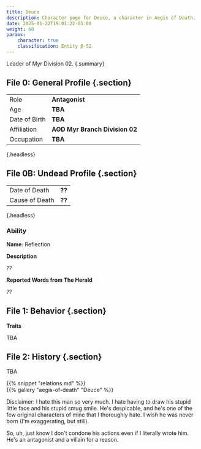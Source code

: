 ```yaml
---
title: Deuce
description: Character page for Deuce, a character in Aegis of Death.
date: 2025-01-22T19:01:22-05:00
weight: 60
params:
    character: true
    classification: Entity β-52
---
```


Leader of Myr Division 02.
{.summary}

<!--more-->

<section class="info">

## File 0: General Profile {.section}

|               |                                |
| ------------- | ------------------------------ |
| Role          | **Antagonist**              |
| Age           | **TBA**                         |
| Date of Birth | **TBA**              |
| Affiliation   | **AOD Myr Branch Division 02** |
| Occupation    | **TBA**            |
{.headless}

## File 0B: Undead Profile {.section}

|                |                                |
| -------------- | ------------------------------ |
| Date of Death  | **??**              |
| Cause of Death | **??**             |
{.headless}

### Ability

**Name**: Reflection

**Description**

??

**Reported Words from The Herald**

??

</section>
<section class="details">

## File 1: Behavior {.section}

**Traits**

TBA

</section>
<section class="history">

## File 2: History {.section}

TBA

</section>
<section class="relations">
{{% snippet "relations.md" %}}
</section>
<section class="gallery">
{{% gallery "aegis-of-death" "Deuce" %}}
</section>
<section class="extra">

<span class="tertiary">Disclaimer</span>: I hate this man so very much. I hate having to
draw his stupid little face and his stupid smug smile. He's despicable, and he's one of the
few original characters of mine that I thoroughly hate. I wish he was never born
(I'm exaggerating, but still).

So, uh, just know I don't condone his actions even if I literally wrote him. He's an antagonist
and a villain for a reason.

</section>
